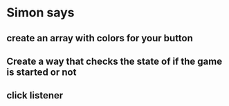 # Simon says


## create an array with colors for your button

## Create a way that checks the state of if the game is started or not

## click listener 